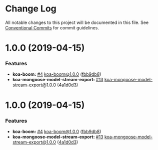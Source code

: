 # Change Log

All notable changes to this project will be documented in this file.
See [Conventional Commits](https://conventionalcommits.org) for commit guidelines.

# 1.0.0 (2019-04-15)


### Features

* **koa-boom:** [#4](https://github.com/sigfox/javascript/issues/4) koa-boom@1.0.0 ([fbb9db8](https://github.com/sigfox/javascript/commit/fbb9db8))
* **koa-mongoose-model-stream-export:** [#13](https://github.com/sigfox/javascript/issues/13) koa-mongoose-model-stream-export@1.0.0 ([4a1d0d3](https://github.com/sigfox/javascript/commit/4a1d0d3))





# 1.0.0 (2019-04-15)


### Features

* **koa-boom:** [#4](https://github.com/sigfox/javascript/issues/4) koa-boom@1.0.0 ([fbb9db8](https://github.com/sigfox/javascript/commit/fbb9db8))
* **koa-mongoose-model-stream-export:** [#13](https://github.com/sigfox/javascript/issues/13) koa-mongoose-model-stream-export@1.0.0 ([4a1d0d3](https://github.com/sigfox/javascript/commit/4a1d0d3))

